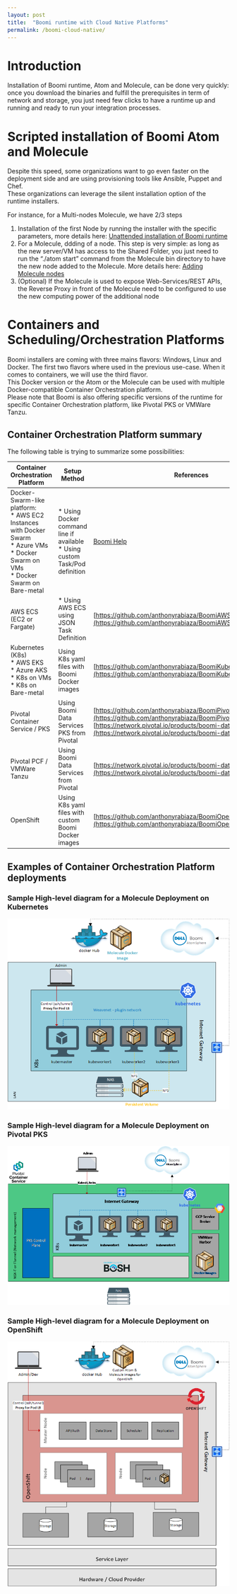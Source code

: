 ```yaml
---
layout: post
title:  "Boomi runtime with Cloud Native Platforms"
permalink: /boomi-cloud-native/
---
```

Introduction
============

Installation of Boomi runtime, Atom and Molecule, can be done very quickly: once you download the binaries and fulfill the prerequisites in term of network and storage, you just need few clicks to have a runtime up and running and ready to run your integration processes.

Scripted installation of Boomi Atom and Molecule
================================================

Despite this speed, some organizations want to go even faster on the deployment side and are using provisioning tools like Ansible, Puppet and Chef.  
These organizations can leverage the silent installation option of the runtime installers.  

For instance, for a Multi-nodes Molecule, we have 2/3 steps

1.  Installation of the first Node by running the installer with the specific parameters, more details here: [Unattended installation of Boomi runtime](https://help.boomi.com/bundle/integration/page/c-atm-Unattended_installation_of_Atom_Molecule_or_Cloud_8e4eb1de-e2f9-40d1-888b-a9c25e395997.html)
2.  For a Molecule, ddding of a node. This step is very simple: as long as the new server/VM has access to the Shared Folder, you just need to run the “./atom start” command from the Molecule bin directory to have the new node added to the Molecule. More details here: [Adding Molecule nodes](https://help.boomi.com/bundle/integration/page/t-atm-Installing_additional_Molecule_nodes_on_Linux_3fec362e-e44e-4859-baa6-1882b6fb420a.html)
3.  (Optional) If the Molecule is used to expose Web-Services/REST APIs, the Reverse Proxy in front of the Molecule need to be configured to use the new computing power of the additional node

Containers and Scheduling/Orchestration Platforms
=================================================

Boomi installers are coming with three mains flavors: Windows, Linux and Docker. The first two flavors where used in the previous use-case. When it comes to containers, we will use the third flavor.  
This Docker version or the Atom or the Molecule can be used with multiple Docker-compatible Container Orchestration platform.  
Please note that Boomi is also offering specific versions of the runtime for specific Container Orchestration platform, like Pivotal PKS or VMWare Tanzu.

Container Orchestration Platform summary
----------------------------------------

The following table is trying to summarize some possibilities:

| Container Orchestration Platform                                                                                                                                              | Setup Method | References |
|-------------------------------------------------------------------------------------------------------------------------------------------------------------------------------| -- | -- |
| Docker-Swarm-like platform: <br> *   AWS EC2 Instances with Docker Swarm <br> *   Azure VMs <br> *   Docker Swarm on VMs <br> *   Docker Swarm on Bare-metal | *   Using Docker command line if available <br> *   Using custom Task/Pod definition | [Boomi Help](https://help.boomi.com/bundle/integration/page/r-atm-Docker_Molecule_system_requirements.html) |
| AWS ECS (EC2 or Fargate)                                                                                                                                                      | *   Using AWS ECS using JSON Task Definition  | [https://github.com/anthonyrabiaza/BoomiAWSECS](https://github.com/anthonyrabiaza/BoomiAWSECS) |
| Kubernetes (K8s) <br> *   AWS EKS <br> *   Azure AKS <br> *   K8s on VMs <br> *   K8s on Bare-metal                                                                           | Using K8s yaml files with Boomi Docker images | [https://github.com/anthonyrabiaza/BoomiKubernetes](https://github.com/anthonyrabiaza/BoomiKubernetes) |
| Pivotal Container Service / PKS                                                                                                                                               | Using Boomi Data Services PKS from Pivotal | [https://github.com/anthonyrabiaza/BoomiPivotalContainerService](https://github.com/anthonyrabiaza/BoomiPivotalContainerService)  <br> [https://network.pivotal.io/products/boomi-data-services-pks/](https://network.pivotal.io/products/boomi-data-services-pks/) |
| Pivotal PCF / VMWare Tanzu                                                                                                                                                    | Using Boomi Data Services from Pivotal | [https://network.pivotal.io/products/boomi-data-services/](https://network.pivotal.io/products/boomi-data-services/) |
| OpenShift                                                                                                                                                                     | Using K8s yaml files with custom Boomi Docker images | [https://github.com/anthonyrabiaza/BoomiOpenShift](https://github.com/anthonyrabiaza/BoomiOpenShift) |


Examples of Container Orchestration Platform deployments
--------------------------------------------------------

### Sample High-level diagram for a Molecule Deployment on Kubernetes

 ![Boomi with K8s](/assets/boomi-cloud-native/kubernetes.png)

### Sample High-level diagram for a Molecule Deployment on Pivotal PKS

![Boomi with PKS](/assets/boomi-cloud-native/pivotal-pks.png)

### Sample High-level diagram for a Molecule Deployment on OpenShift

![Boomi with OpenShift](/assets/boomi-cloud-native/openshift.png)